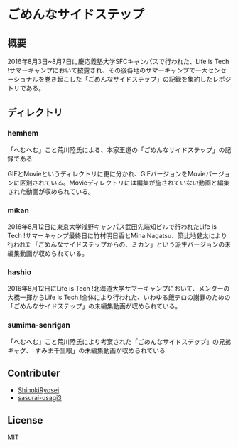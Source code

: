 # ごめんなサイドステップ

## 概要
2016年8月3日~8月7日に慶応義塾大学SFCキャンパスで行われた、Life is Tech !サマーキャンプにおいて披露され、その後各地のサマーキャンプで一大センセーショナルを巻き起こした「ごめんなサイドステップ」の記録を集約したレポジトリである。

## ディレクトリ

### hemhem
「へむへむ」こと荒川陸氏による、本家王道の「ごめんなサイドステップ」の記録である

GIFとMovieというディレクトリに更に分かれ、GIFバージョンをMovieバージョンに区別されている。Movieディレクトリには編集が施されていない動画と編集された動画が収められている。

### mikan
2016年8月12日に東京大学浅野キャンパス武田先端知ビルで行われたLife is Tech !サマーキャンプ最終日に竹村明日香とMina Nagatsu、築比地健太により行われた「ごめんなサイドステップからの、ミカン」という派生バージョンの未編集動画が収められている。

### hashio
2016年8月12日にLife is Tech !北海道大学サマーキャンプにおいて、メンターの大橋一揮からLife is Tech !全体により行われた、いわゆる飯テロの謝罪のための「ごめんなサイドステップ」の未編集動画が収められている。

### sumima-senrigan
「へむへむ」こと荒川陸氏により考案された「ごめんなサイドステップ」の兄弟ギャグ、「すみま千里眼」の未編集動画が収められている

## Contributer

- [ShinokiRyosei](https://github.com/ShinokiRyosei)
- [sasurai-usagi3](https://github.com/sasurai-usagi3)

## License
MIT
